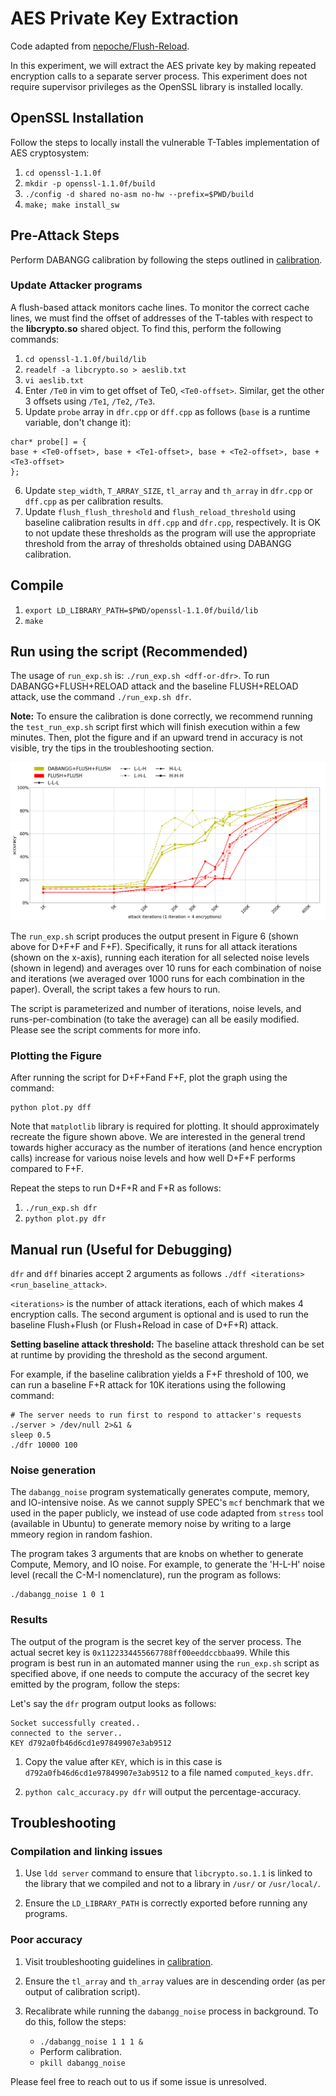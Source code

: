 # AES Private Key Extraction

Code adapted from [nepoche/Flush-Reload](https://github.com/nepoche/Flush-Reload).

In this experiment, we will extract the AES private key by making repeated encryption calls to a separate server process. This experiment does not require supervisor privileges as the OpenSSL library is installed locally.

## OpenSSL Installation

Follow the steps to locally install the vulnerable T-Tables implementation of AES cryptosystem:

1. `cd openssl-1.1.0f`
2. `mkdir -p openssl-1.1.0f/build`
3. `./config -d shared no-asm no-hw --prefix=$PWD/build`
4. `make; make install_sw`

## Pre-Attack Steps

Perform DABANGG calibration by following the steps outlined in [calibration](../calibration).

### Update Attacker programs

A flush-based attack monitors cache lines. To monitor the correct cache lines, we must find the offset of addresses of the T-tables
with respect to the **libcrypto.so** shared object. To find this, perform the following commands:

1. `cd openssl-1.1.0f/build/lib`
2. `readelf -a libcrypto.so > aeslib.txt`
3. `vi aeslib.txt`
4. Enter `/Te0` in vim to get offset of Te0, `<Te0-offset>`. Similar, get the other 3 offsets using `/Te1`, `/Te2`, `/Te3`.
5. Update `probe` array in `dfr.cpp` or `dff.cpp` as follows (`base` is a runtime variable, don't change it):
```
char* probe[] = { 
base + <Te0-offset>, base + <Te1-offset>, base + <Te2-offset>, base + <Te3-offset>
};
```
6. Update `step_width`, `T_ARRAY_SIZE`, `tl_array` and `th_array` in `dfr.cpp` or `dff.cpp` as per calibration results.
7. Update `flush_flush_threshold` and `flush_reload_threshold` using baseline calibration results in `dff.cpp` and `dfr.cpp`, respectively. It is OK to not update these thresholds as the program will use the appropriate threshold from the array of thresholds obtained using DABANGG calibration.

## Compile

1. `export LD_LIBRARY_PATH=$PWD/openssl-1.1.0f/build/lib`
2. `make`

## Run using the script (Recommended)

The usage of `run_exp.sh` is: `./run_exp.sh <dff-or-dfr>`. To run DABANGG+FLUSH+RELOAD attack and the baseline FLUSH+RELOAD attack, use the command `./run_exp.sh dfr`.

**Note:** To ensure the calibration is done correctly, we recommend running the `test_run_exp.sh` script first which will finish execution within a few minutes. Then, plot the figure and if an upward trend in accuracy is not visible, try the tips in the troubleshooting section. 

![AES plot from paper](./aes_ff.png)

The `run_exp.sh` script produces the output present in Figure 6 (shown above for D+F+F and F+F). Specifically, it runs for all attack iterations (shown on the x-axis), running each iteration for all selected noise levels (shown in legend) and averages over 10 runs for each combination of noise and iterations (we averaged over 1000 runs for each combination in the paper). Overall, the script takes a few hours to run. 

The script is parameterized and number of iterations, noise levels, and runs-per-combination (to take the average) can all be easily modified. Please see the script comments for more info.

### Plotting the Figure

After running the script for D+F+Fand F+F, plot the graph using the command:
```
python plot.py dff
```

Note that `matplotlib` library is required for plotting. It should approximately recreate the figure shown above. We are interested in the general trend towards higher accuracy as the number of iterations (and hence encryption calls) increase for various noise levels and how well D+F+F performs compared to F+F.

Repeat the steps to run D+F+R and F+R as follows:

1. `./run_exp.sh dfr`
2. `python plot.py dfr`

## Manual run (Useful for Debugging)

`dfr` and `dff` binaries accept 2 arguments as follows `./dff <iterations> <run_baseline_attack>`.

`<iterations>` is the number of attack iterations, each of which makes 4 encryption calls. The second argument is optional and is used to run the baseline Flush+Flush (or Flush+Reload in case of D+F+R) attack. 

**Setting baseline attack threshold:** The baseline attack threshold can be set at runtime by providing the threshold as the second argument. 

For example, if the baseline calibration yields a F+F threshold of 100, we can run a baseline F+R attack for 10K iterations using the following command:
```
# The server needs to run first to respond to attacker's requests
./server > /dev/null 2>&1 &
sleep 0.5
./dfr 10000 100
```

### Noise generation

The `dabangg_noise` program systematically generates compute, memory, and IO-intensive noise. As we cannot supply SPEC's `mcf` benchmark that we used in the paper publicly, we instead of use code adapted from `stress` tool (available in Ubuntu) to generate memory noise by writing to a large mmeory region in random fashion. 

The program takes 3 arguments that are knobs on whether to generate Compute, Memory, and IO noise. For example, to generate the 'H-L-H' noise level (recall the C-M-I nomenclature), run the program as follows:

```
./dabangg_noise 1 0 1
```

### Results

The output of the program is the secret key of the server process. The actual secret key is `0x1122334455667788ff00eeddccbbaa99`. While this program is best run in an automated manner using the `run_exp.sh` script as specified above, if one needs to compute the accuracy of the secret key emitted by the program, follow the steps:

Let's say the `dfr` program output looks as follows:
```
Socket successfully created..
connected to the server..
KEY d792a0fb46d6cd1e97849907e3ab9512
```
1. Copy the value after `KEY`, which is in this case is `d792a0fb46d6cd1e97849907e3ab9512` to a file named `computed_keys.dfr`.

2. `python calc_accuracy.py dfr` will output the percentage-accuracy.

## Troubleshooting

### Compilation and linking issues

1. Use `ldd server` command to ensure that `libcrypto.so.1.1` is linked to the library that we compiled and not to a library in `/usr/` or `/usr/local/`.

2. Ensure the `LD_LIBRARY_PATH` is correctly exported before running any programs.

### Poor accuracy

1. Visit troubleshooting guidelines in [calibration](../calibration).

2. Ensure the `tl_array` and `th_array` values are in descending order (as per output of calibration script).

3. Recalibrate while running the `dabangg_noise` process in background. To do this, follow the steps:
    * `./dabangg_noise 1 1 1 &`
    * Perform calibration.
    * `pkill dabangg_noise`

Please feel free to reach out to us if some issue is unresolved. 